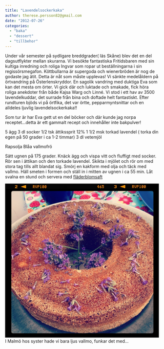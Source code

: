 ```yaml
---
title: "Lavendelsockerkaka"
author: therese.persson82@gmail.com
date: "2012-07-26"
categories: 
  - "baka"
  - "dessert"
  - "tillbehor"
---
```


Under vår semester på sydligare breddgrader( läs Skåne) blev det en del dagsutflykter mellan skurarna. Vi besökte fantastiska Fritidsbaren med sin kultiga inredning och roliga Ingvar som ropar ut beställningarna i sin regissörsmegafon. Köttbullarna är supergoda och wienerbröden är nog de godaste jag ätit. Detta är nåt som måste upplevas! Vi sänkte medelåldern på örtvandring på Österlenskryddor. En sagolik vandring med duktiga Eva som kan det mesta om örter. Vi gick där och luktade och smakade, fick höra roliga anekdoter från både Kajsa Warg och Linné. Vi stod i ett hav av 3500 lavendelkuddar, det surrade från bina och doftade helt fantastiskt. Efter rundturen bjöds vi på örtfika, det var örtte, pepparmyntsnittar och en alldeles ljuvlig lavendelsockerkaka!!

Som tur är har Eva gett ut en del böcker och där kunde jag norpa receptet...detta är ett gammalt recept och innehåller inte bakpulver!

5 ägg 3 dl socker 1/2 tsk ättikssprit 12% 1 1/2 msk torkad lavendel ( torka din egen på 50 grader i ca 1-2 timmar) 3 dl vetemjöl

Rapsolja Blåa vallmofrö

Sätt ugnen på 175 grader. Knäck ägg och vispa vitt och fluffigt med socker. Rör sen i ättikan och den torkade lavendel. Skikta i mjölet och rör om med stora tag tills allt blandat sig. Smörj en kakform med olja och täck med vallmo. Häll smeten i formen och ställ in i mitten av ugnen i ca 55 min. Låt svalna en stund och servera med [fläderblomsaft](/posts/flader/)  
  
![](/static/img/20120724-232646.jpg)
I Malmö hos syster hade vi bara ljus vallmo, funkar det med...
